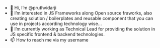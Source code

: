 - 👋 Hi, I’m @pruthvidarji
- 👀 I’m interested in JS Frameworks along Open source fraworks, also creating solution / boilerplates and reusable component that you can use in projects according technology wise... 
- 🌱 I’m currently working as Technical Lead for providing the solution in JS specific frontend & backend technologies.
- 📫 How to reach me via my username

<!---
pruthvidarji1993/pruthvidarji1993 is a ✨ special ✨ repository because its `README.md` (this file) appears on your GitHub profile.
You can click the Preview link to take a look at your changes.
--->
